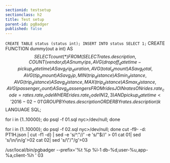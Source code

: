 ```yaml
---
sectionid: testsetup
sectionclass: h2
title: Test setup
parent-id: pgBadger
published: false
---
```



`CREATE TABLE status (status int);
INSERT INTO status SELECT 1;`
CREATE FUNCTION dummy(out a int)
    AS $$
SELECT count(*) FROM (
SELECT rates.description, COUNT(vendor_id) AS num_trips,
   AVG(dropoff_datetime - pickup_datetime) AS avg_trip_duration, AVG(total_amount) AS avg_total,
   AVG(tip_amount) AS avg_tip, MIN(trip_distance) AS min_distance, AVG (trip_distance) AS avg_distance, MAX(trip_distance) AS max_distance,
   AVG(passenger_count) AS avg_passengers
 FROM rides
 JOIN rates ON rides.rate_code = rates.rate_code
 WHERE rides.rate_code IN (2,3) AND pickup_datetime < '2016-02-01'
 GROUP BY rates.description
 ORDER BY rates.description) k
 $$
    LANGUAGE SQL;


for i in {1..10000}; do psql -f 01.sql nyc>/dev/null; done

for i in {1..10000}; do psql -f 02.sql nyc>/dev/null; done
cut -f9- -d\: PT1H.json | cut -f1 -d\} | sed -e 's/^."//' -e 's/"$//' > 01
cat 01| sed 's/\\n/\n/g'>02
cat 02| sed 's/\\"/"/g'>03


/usr/local/bin/pgbadger --prefix='%t %p %l-1 db-%d,user-%u,app-%a,client-%h ' 03